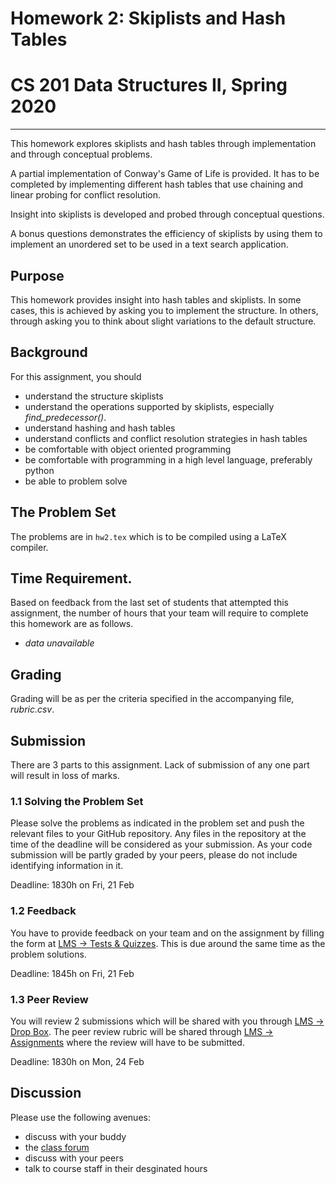 # Homework 2: Skiplists and Hash Tables
# CS 201 Data Structures II, Spring 2020

-------

This homework explores skiplists and hash tables through implementation and through conceptual problems.

A partial implementation of Conway's Game of Life is provided. It has to be completed by implementing different hash tables that use chaining and linear probing for conflict resolution.

Insight into skiplists is developed and probed through conceptual questions.

A bonus questions demonstrates the efficiency of skiplists by using them to implement an unordered set to be used in a text search application.

## Purpose

This homework provides insight into hash tables and skiplists. In some cases, this is achieved by asking you to implement the structure. In others, through asking you to think about slight variations to the default structure. 

## Background

For this assignment, you should
- understand the structure skiplists 
- understand the operations supported by skiplists, especially *find_predecessor()*.
- understand hashing and hash tables
- understand conflicts and conflict resolution strategies in hash tables
- be comfortable with object oriented programming
- be comfortable with programming in a high level language, preferably python
- be able to problem solve

## The Problem Set

The problems are in `hw2.tex` which is to be compiled using a LaTeX compiler.

## Time Requirement.

Based on feedback from the last set of students that attempted this assignment, the number of hours that your team will require to complete this homework are as follows.
- _data unavailable_

## Grading

Grading will be as per the criteria specified in the accompanying file, _rubric.csv_.

## Submission

There are 3 parts to this assignment. Lack of submission of any one part will result in loss of marks.

### 1.1 Solving the Problem Set

Please solve the problems as indicated in the problem set and push the relevant files to your GitHub repository. Any files in the repository at the time of the deadline will be considered as your submission. As your code submission will be partly graded by your peers, please do not include identifying information in it.

Deadline: 1830h on Fri, 21 Feb

### 1.2 Feedback

You have to provide feedback on your team and on the assignment by filling the form at [LMS -> Tests & Quizzes](https://lms.habib.edu.pk/x/jliIIV). This is due around the same time as the problem solutions.

Deadline: 1845h on Fri, 21 Feb

### 1.3 Peer Review

You will review 2 submissions which will be shared with you through [LMS -> Drop Box](https://lms.habib.edu.pk/x/4MonbN). The peer review rubric will be shared through [LMS -> Assignments](https://lms.habib.edu.pk/x/x0KvOt) where the review will have to be submitted.

Deadline: 1830h on Mon, 24 Feb

## Discussion

Please use the following avenues:
- discuss with your buddy
- the [class forum](https://habibedu.workplace.com/groups/464262444262573/)
- discuss with your peers
- talk to course staff in their desginated hours
